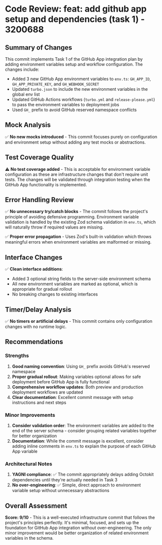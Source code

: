 # Code Review: feat: add github app setup and dependencies (task 1) - 3200688

## Summary of Changes

This commit implements Task 1 of the GitHub App integration plan by adding environment variables setup and workflow configuration. The changes include:

- Added 3 new GitHub App environment variables to `env.ts`: `GH_APP_ID`, `GH_APP_PRIVATE_KEY`, and `GH_WEBHOOK_SECRET`
- Updated `turbo.json` to include the new environment variables in the global env list
- Updated GitHub Actions workflows (`turbo.yml` and `release-please.yml`) to pass the environment variables to deployment jobs
- Used `GH_` prefix to avoid GitHub reserved namespace conflicts

## Mock Analysis

✅ **No new mocks introduced** - This commit focuses purely on configuration and environment setup without adding any test mocks or abstractions.

## Test Coverage Quality

⚠️ **No test coverage added** - This is acceptable for environment variable configuration as these are infrastructure changes that don't require unit tests. The changes will be validated through integration testing when the GitHub App functionality is implemented.

## Error Handling Review

✅ **No unnecessary try/catch blocks** - The commit follows the project's principle of avoiding defensive programming. Environment variable validation is handled by the existing Zod schema validation in `env.ts`, which will naturally throw if required values are missing.

✅ **Proper error propagation** - Uses Zod's built-in validation which throws meaningful errors when environment variables are malformed or missing.

## Interface Changes

✅ **Clean interface additions**:
- Added 3 optional string fields to the server-side environment schema
- All new environment variables are marked as optional, which is appropriate for gradual rollout
- No breaking changes to existing interfaces

## Timer/Delay Analysis

✅ **No timers or artificial delays** - This commit contains only configuration changes with no runtime logic.

## Recommendations

### Strengths
1. **Good naming convention**: Using `GH_` prefix avoids GitHub's reserved namespace
2. **Proper gradual rollout**: Making variables optional allows for safe deployment before GitHub App is fully functional
3. **Comprehensive workflow updates**: Both preview and production deployment workflows are updated
4. **Clear documentation**: Excellent commit message with setup instructions and next steps

### Minor Improvements
1. **Consider validation order**: The environment variables are added to the end of the server schema - consider grouping related variables together for better organization
2. **Documentation**: While the commit message is excellent, consider adding inline comments in `env.ts` to explain the purpose of each GitHub App variable

### Architectural Notes
1. **YAGNI compliance**: ✅ The commit appropriately delays adding Octokit dependencies until they're actually needed in Task 3
2. **No over-engineering**: ✅ Simple, direct approach to environment variable setup without unnecessary abstractions

## Overall Assessment

**Score: 9/10** - This is a well-executed infrastructure commit that follows the project's principles perfectly. It's minimal, focused, and sets up the foundation for GitHub App integration without over-engineering. The only minor improvement would be better organization of related environment variables in the schema.